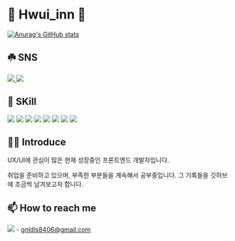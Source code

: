 # 🐣 Hwui_inn 🐥

[![Anurag's GitHub stats](https://github-readme-stats.vercel.app/api?username=Huwiinn)](https://github.com/Huwiinn/github-readme-stats)

## ☘️ SNS
<a href="https://velog.io/@hui0725" target="_blank">
<img src="https://img.shields.io/badge/Velog-20C997?style=flat&logo=velog&logoColor=white"/>
</a>
<a href="https://www.instagram.com/innnnniin/" target="_blank">
<img src="https://img.shields.io/badge/Instagram-E4405F?style=flat&logo=instagram&logoColor=white"/>
</a>

## 📕 SKill

<span>
  <img src="https://img.shields.io/badge/Html5-E34F26?style=flat&logo=Html5&logoColor=white"/>
  <img src="https://img.shields.io/badge/CSS3-1572B6?style=flat&logo=CSS3&logoColor=white"/>
  <img src="https://img.shields.io/badge/JavaScript-F7DF1E?style=flat&logo=JavaScript&logoColor=white"/>
  <img src="https://img.shields.io/badge/TypeScript-3178C6?style=flat&logo=TypeScript&logoColor=white"/>
  <img src="https://img.shields.io/badge/React-61DAFB?style=flat&logo=React&logoColor=white"/>  
  <img src="https://img.shields.io/badge/Next.js-000?style=flat&logo=Next.js&logoColor=white"/> 
  <img src="https://img.shields.io/badge/Firebase-FFCA28?style=flat&logo=Firebase&logoColor=white"/>
  <img src="https://img.shields.io/badge/Tailwind CSS-06B6D4?style=flat&logo=Tailwind CSS&logoColor=white"/>
</span>


## 🏌️‍♂️ Introduce

<div>
  <p>UX/UI에 관심이 많은 현재 성장중인 프론트엔드 개발자입니다.</p>
  <p>취업을 준비하고 있으며, 부족한 부분들을 계속해서 공부중입니다. 그 기록들을 깃허브에 조금씩 남겨보고자 합니다.</p>
</div>

## 📫 How to reach me
<span>
<img src="https://img.shields.io/badge/Gmail-EA4335?style=flat&logo=Gmail&logoColor=white"/> -
</span>
<a href="mailto:gnldls8406@gmail.com">gnldls8406@gmail.com</a>


  

<!--
**Huwiinn/Huwiinn** is a ✨ _special_ ✨ repository because its `README.md` (this file) appears on your GitHub profile.

헤더 뱃지 달기 https://velog.io/@somm/Github-readme-%EA%BE%B8%EB%AF%B8%EA%B8%B0
깃헙 꾸미기 https://velog.io/@seondal/Github-Readme-%EA%BE%B8%EB%AF%B8%EA%B8%B0-%EC%B4%9D%EC%A0%95%EB%A6%AC#-%EB%B2%A8%EB%A1%9C%EA%B7%B8-%ED%8F%AC%EC%8A%A4%ED%8C%85-%EB%A6%AC%EB%93%9C%EB%AF%B8%EC%97%90-%EB%B3%B4%EC%97%AC%EC%A3%BC%EA%B8%B0

Here are some ideas to get you started:

- 🔭 I’m currently working on ...
- 🌱 I’m currently learning ...
- 👯 I’m looking to collaborate on ...
- 🤔 I’m looking for help with ...
- 💬 Ask me about ...
- 📫 How to reach me: ...
- 😄 Pronouns: ...
- ⚡ Fun fact: ...
-->
